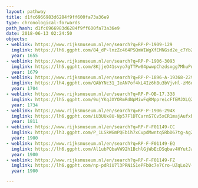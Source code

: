 ```yaml
---
layout: pathway
title: d1fc6966983d6284f9ff600fa73a36e9
type: chronological-forwards
path_hash: d1fc6966983d6284f9ff600fa73a36e9
date: 2018-06-13 02:24:50
objects:
- weblink: https://www.rijksmuseum.nl/en/search?q=RP-P-1909-129
  imglink: https://lh6.ggpht.com/84_dP-lnzZc464PSQmWIWgXfEMNGsd2e_c7YbZJWxB2sc596mwTBK8cKbaI6x_d_re23gEgapwhW8xuTQa8ZhAkXitMP=s200
  year: 1655
- weblink: https://www.rijksmuseum.nl/en/search?q=RP-P-1906-3093
  imglink: https://lh5.ggpht.com/8KjjeO41svyo7gTTPw04pwwpChzdsxgg7MhuPnvEDtI7rL6thqy-Kmo6RNJJUNck2AB5ygrIIyjN_xtWZ2y7J4Uknw=s200
  year: 1679
- weblink: https://www.rijksmuseum.nl/en/search?q=RP-P-1896-A-19368-2294
  imglink: https://lh4.ggpht.com/QAbYNc31_IeAN7of4kL4Iz6hBu3bVjvHl-zM6q1DczEFDqYfrGZaFGgdMZbvq-6XP8OpNWSAWB9zUuLk22mKfkmSoF4=s200
  year: 1704
- weblink: https://www.rijksmuseum.nl/en/search?q=RP-P-OB-17.338
  imglink: https://lh5.ggpht.com/9ujYKqJXYORmRdNpMiwFqRMppreicFfEMJXLQZ_li_Lrm_CeZMO4t5qDnJLbVtVV-ghPd8rXn-6thy5JCQH2CODdwA=s200
  year: 1734
- weblink: https://www.rijksmuseum.nl/en/search?q=RP-P-1906-294X
  imglink: https://lh6.ggpht.com/iU3UUx8U-Np57FlDTCarnS7Cv5xCR1majAufxbccg9kKxLkH6y5o3OzKAxzT89BY3SOuyj5OkCku5Q2yHkluXc_0VFo_=s200
  year: 1811
- weblink: https://www.rijksmuseum.nl/en/search?q=RP-F-F01149-CC
  imglink: https://lh3.ggpht.com/P_1LSkWGmPQEbih7xCvpdMwntq5RbD67tg-AgZwLmdXLHGNL66AwCd4b8AiALAb0FbJ-_213dho6rnE3FqdvuSLoSnM=s200
  year: 1900
- weblink: https://www.rijksmuseum.nl/en/search?q=RP-F-F01149-EQ
  imglink: https://lh6.ggpht.com/Al1ubPQbaVW92h1BchlGjWbEcDSqbav4HYutJaqanMVSKjD9k2_WHejNLCIjOKUhy_FNEMUCqYwtFyoV7_euerIoXQ=s200
  year: 1900
- weblink: https://www.rijksmuseum.nl/en/search?q=RP-F-F01149-FZ
  imglink: https://lh6.ggpht.com/np-pdRiU7l3PRNiS1ePFbOc7e7Cro-UZqLo2V-tho43mq8cHjDY8m9Dy799wepxQovCll0GUBv4CW8gdR_NagmOKDQ=s200
  year: 1900

---
```

